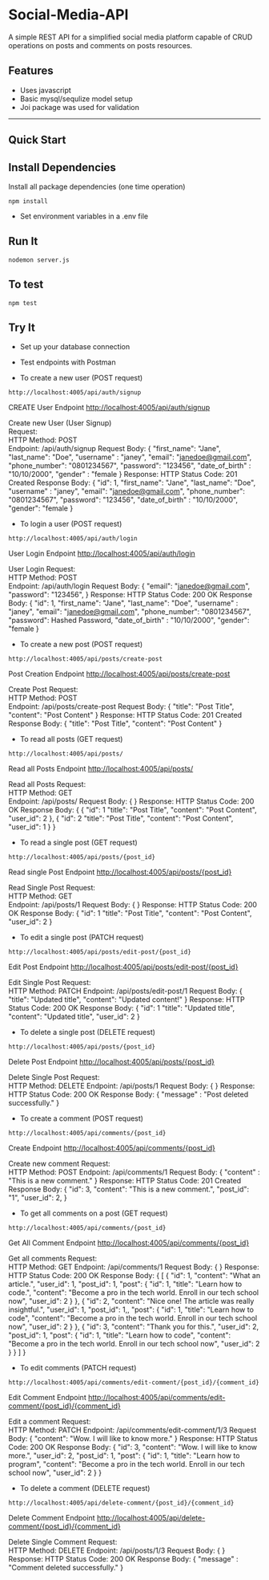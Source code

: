 # Social-Media-API

A simple REST API for a simplified social media platform capable of CRUD operations on posts and comments on posts resources.

## Features

* Uses javascript
* Basic mysql/sequlize model setup
* Joi package was used for validation



_ _ _ _

## Quick Start

## Install Dependencies

Install all package dependencies (one time operation)

```shell
npm install
```

* Set environment variables in a .env file

## Run It

```shell
nodemon server.js
```

## To test

```shell
npm test
```

## Try It

* Set up your database connection
* Test endpoints with Postman

* To create a new user (POST request)

```shell
http://localhost:4005/api/auth/signup
```

CREATE User Endpoint [http://localhost:4005/api/auth/signup](http://localhost:4005/api/auth/signup)  

Create new User (User Signup)  
 Request:  
        HTTP Method: POST  
        Endpoint: /api/auth/signup
        Request Body:
            {
                "first_name": "Jane",
                "last_name": "Doe",
                "username" : "janey",
                "email": "janedoe@gmail.com",
                "phone_number": "0801234567",
                "password": "123456",
                "date_of_birth" : "10/10/2000",
                "gender" : "female
            }
        Response: HTTP Status Code: 201 Created
        Response Body:
             { 
            "id": 1,
            "first_name": "Jane",
            "last_name": "Doe",
            "username" : "janey",
            "email": "janedoe@gmail.com",
            "phone_number": "0801234567",
            "password": "123456",
            "date_of_birth" : "10/10/2000",
            "gender": "female
         }

* To login a user (POST request)

```shell
http://localhost:4005/api/auth/login
```

User Login Endpoint [http://localhost:4005/api/auth/login](http://localhost:4005/api/auth/login)  

 User Login
    Request:  
        HTTP Method: POST  
        Endpoint: /api/auth/login
        Request Body:
            { 
                "email": "janedoe@gmail.com",
                "password": "123456",
            }
        Response: HTTP Status Code: 200 OK
        Response Body:
             { 
            "id": 1,
            "first_name": "Jane",
            "last_name": "Doe",
            "username" : "janey",
            "email": "janedoe@gmail.com",
            "phone_number": "0801234567",
            "password": Hashed Password,
            "date_of_birth" : "10/10/2000",
            "gender": "female
         }

* To create a new post (POST request)

```shell
http://localhost:4005/api/posts/create-post
```
Post Creation Endpoint [http://localhost:4005/api/posts/create-post](http://localhost:4005/api/posts/create-post)  

Create Post
    Request:  
        HTTP Method: POST  
        Endpoint: /api/posts/create-post
        Request Body:
            { 
                "title": "Post Title",
                "content": "Post Content"
            }
        Response: HTTP Status Code: 201 Created
        Response Body:
            { 
                "title": "Post Title",
                "content": "Post Content"
            }


* To read all posts (GET request)

```shell
http://localhost:4005/api/posts/
```

Read all Posts Endpoint [http://localhost:4005/api/posts/](http://localhost:4005/api/posts/)  

Read all Posts
    Request:  
        HTTP Method: GET  
        Endpoint: /api/posts/
        Request Body:
            { }
        Response: HTTP Status Code: 200 OK
        Response Body:
            {
                {
                "id": 1
                "title": "Post Title",
                "content": "Post Content",
                "user_id": 2
                }, 
                {
                "id": 2
                "title": "Post Title",
                "content": "Post Content",
                "user_id": 1
                }
            }

* To read a single post (GET request)

```shell
http://localhost:4005/api/posts/{post_id}
```

Read single Post Endpoint [http://localhost:4005/api/posts/{post_id}](http://localhost:4005/api/posts/{post_id})  

Read Single Post
    Request:  
        HTTP Method: GET  
        Endpoint: /api/posts/1
        Request Body:
            { }
        Response: HTTP Status Code: 200 OK
        Response Body:
            {
               "id": 1
                "title": "Post Title",
                "content": "Post Content",
                "user_id": 2
}

* To edit a single post (PATCH request)

```shell
http://localhost:4005/api/posts/edit-post/{post_id}
```

Edit Post Endpoint [http://localhost:4005/api/posts/edit-post/{post_id}](http://localhost:4005/api/posts/edit-post/{post_id})  

Edit Single Post
    Request:  
        HTTP Method: PATCH 
        Endpoint: /api/posts/edit-post/1
        Request Body:
            {
                "title": "Updated title",
                "content": "Updated content!"
            }
        Response: HTTP Status Code: 200 OK
        Response Body:
            {
               "id": 1
                "title": "Updated title",
                "content": "Updated title",
                "user_id": 2
                }

* To delete a single post (DELETE request)

```shell
http://localhost:4005/api/posts/{post_id}
```
Delete Post Endpoint [http://localhost:4005/api/posts/{post_id}](http://localhost:4005/api/posts/{post_id})  

Delete Single Post
    Request:  
        HTTP Method: DELETE
        Endpoint: /api/posts/1
        Request Body:
            { }
        Response: HTTP Status Code: 200 OK
        Response Body:
            {
                "message" : "Post deleted successfully."
            }


* To create a comment (POST request)

```shell
http://localhost:4005/api/comments/{post_id}
```

Create Endpoint [http://localhost:4005/api/comments/{post_id}](http://localhost:4005/api/comments/{post_id})  

Create new comment 
    Request:  
        HTTP Method: POST
        Endpoint: /api/comments/1
        Request Body:
            { 
                 "content" : "This is a new comment."
            }
        Response: HTTP Status Code: 201 Created
        Response Body:
            {
                "id": 3,
                "content": "This is a new comment.",
                "post_id": "1",
                "user_id": 2,
            }

* To get all comments on a post (GET request)

```shell
http://localhost:4005/api/comments/{post_id}
```

Get All Comment Endpoint [http://localhost:4005/api/comments/{post_id}](http://localhost:4005/api/comments/{post_id})  

Get all comments 
    Request:  
        HTTP Method: GET
        Endpoint: /api/comments/1
        Request Body:
            { }
        Response: HTTP Status Code: 200 OK
        Response Body:
            {
                [
    {
        "id": 1,
        "content": "What an article.",
        "user_id": 1,
        "post_id": 1,
        "post": {
            "id": 1,
            "title": "Learn how to code.",
            "content": "Become a pro in the tech world. Enroll in our tech school now",
            "user_id": 2
        }
    },
    {
        "id": 2,
        "content": "Nice one! The article was really insightful.",
        "user_id": 1,
        "post_id": 1,,
        "post": {
            "id": 1,
            "title": "Learn how to code",
            "content": "Become a pro in the tech world. Enroll in our tech school now",
            "user_id": 2
        }
    },
    {
        "id": 3,
        "content": "Thank you for this.",
        "user_id": 2,
        "post_id": 1,
        "post": {
            "id": 1,
            "title": "Learn how to code",
            "content": "Become a pro in the tech world. Enroll in our tech school now",
            "user_id": 2
        }
    }
]
            }

* To edit comments  (PATCH request)

```shell
http://localhost:4005/api/comments/edit-comment/{post_id}/{comment_id}
```

Edit Comment Endpoint [http://localhost:4005/api/comments/edit-comment/{post_id}/{comment_id}](http://localhost:4005/api/comments/edit-comment/{post_id}/{comment_id})  

Edit a comment
    Request:  
        HTTP Method: PATCH
        Endpoint: /api/comments/edit-comment/1/3
        Request Body:
            {
                "content": "Wow. I will like to know more."
            }
        Response: HTTP Status Code: 200 OK
        Response Body:
            {
        "id": 3,
        "content": "Wow. I will like to know more.",
        "user_id": 2,
        "post_id": 1,
        "post": {
            "id": 1,
            "title": "Learn how to program",
            "content": "Become a pro in the tech world. Enroll in our tech school now",
            "user_id": 2
        }
    }

* To delete a comment (DELETE request)

```shell
http://localhost:4005/api/delete-comment/{post_id}/{comment_id}
```

Delete Comment Endpoint [http://localhost:4005/api/delete-comment/{post_id}/{comment_id}](http://localhost:4005/api/delete-comment/{post_id}/{comment_id})  

Delete Single Comment
    Request:  
        HTTP Method: DELETE
        Endpoint: /api/posts/1/3
        Request Body:
            { }
        Response: HTTP Status Code: 200 OK
        Response Body:
            {
                "message" : "Comment deleted successfully."
            }
